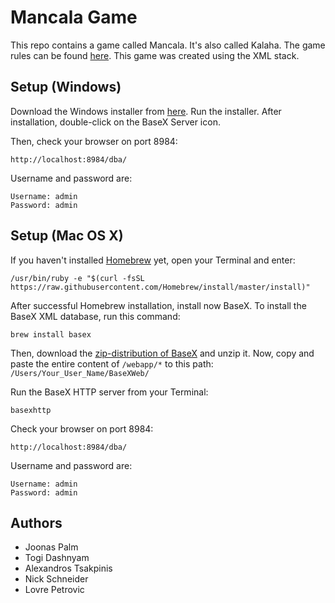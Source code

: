 # Mancala Game
This repo contains a game called Mancala. It's also called Kalaha. The game rules can be found [here](https://en.wikipedia.org/wiki/Kalah). This game was created using the XML stack.

## Setup (Windows)
Download the Windows installer from [here](http://basex.org/products/download/all-downloads/).
Run the installer. After installation, double-click on the BaseX Server icon.

Then, check your browser on port 8984:
```
http://localhost:8984/dba/
```

Username and password are:
```
Username: admin
Password: admin
```

## Setup (Mac OS X)
If you haven't installed [Homebrew](https://www.quora.com/What-is-Homebrew-for-OS-X) yet, open your Terminal and enter:
```
/usr/bin/ruby -e "$(curl -fsSL https://raw.githubusercontent.com/Homebrew/install/master/install)"
```

After successful Homebrew installation, install now BaseX. 
To install the BaseX XML database, run this command:
```
brew install basex
```

Then, download the [zip-distribution of BaseX](http://basex.org/products/download/all-downloads/) and unzip it.
Now, copy and paste the entire content of ```/webapp/*``` to this path: ```/Users/Your_User_Name/BaseXWeb/```

Run the BaseX HTTP server from your Terminal:
```
basexhttp
```

Check your browser on port 8984:
```
http://localhost:8984/dba/
```

Username and password are:
```
Username: admin
Password: admin
```

## Authors
* Joonas Palm
* Togi Dashnyam
* Alexandros Tsakpinis
* Nick Schneider
* Lovre Petrovic